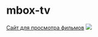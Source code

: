 # mbox-tv
[Сайт для просмотра фильмов](https://serdzhius.github.io/mbox-tv/)
[![](https://serdzhius.github.io/mbox-tv/img/mbox-tv.png)](https://serdzhius.github.io/mbox-tv/)

